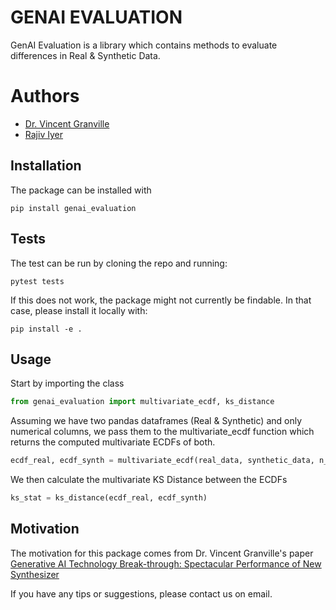 # GENAI EVALUATION
GenAI Evaluation is a library which contains methods to evaluate differences in Real & Synthetic Data. 

# Authors
- [Dr. Vincent Granville](mailto:vincentg@mltechniques.com)
- [Rajiv Iyer](mailto:raju.rgi@gmail.com)

## Installation
The package can be installed with
```
pip install genai_evaluation
```

## Tests
The test can be run by cloning the repo and running:
```
pytest tests
```
If this does not work, the package might not currently be findable. In that case, please install it locally with:

```
pip install -e .
```

## Usage

Start by importing the class
```Python
from genai_evaluation import multivariate_ecdf, ks_distance
```

Assuming we have two pandas dataframes (Real & Synthetic) and only numerical columns, we pass them to the multivariate_ecdf function which returns the computed multivariate ECDFs of both.
```Python
ecdf_real, ecdf_synth = multivariate_ecdf(real_data, synthetic_data, n_nodes = 1000, verbose = True)
```

We then calculate the multivariate KS Distance between the ECDFs
```Python
ks_stat = ks_distance(ecdf_real, ecdf_synth)
```

## Motivation
The motivation for this package comes from Dr. Vincent Granville's paper [Generative AI Technology Break-through: Spectacular Performance of New Synthesizer](https://mltblog.com/3Koag20)

If you have any tips or suggestions, please contact us on email.